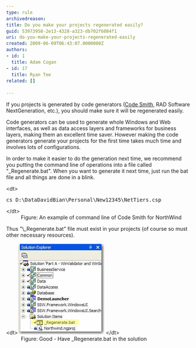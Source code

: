 ```yaml
---
type: rule
archivedreason: 
title: Do you make your projects regenerated easily?
guid: 53973958-2e13-4328-a323-db702f6084f1
uri: do-you-make-your-projects-regenerated-easily
created: 2009-06-09T06:43:07.0000000Z
authors:
- id: 1
  title: Adam Cogan
- id: 17
  title: Ryan Tee
related: []

---
```


If you projects is generated by code generators ([Code Smith](http://www.ssw.com.au/ssw/Standards/Developergeneral/netTools.aspx#NetTiers), RAD Software NextGeneration, etc.), you should make sure it will be regenerated easily.  
<!--endintro-->

Code generators can be used to generate whole Windows and Web interfaces, as well as data access layers and frameworks for business layers, making them an excellent time saver. However making the code generators generate your projects for the first time takes much time and involves lots of configurations.

In order to make it easier to do the generation next time, we recommend you putting the command line of operations into a file called "\_Regenerate.bat". When you want to generate it next time, just run the bat file and all things are done in a blink.
<dl class="code">    &lt;dt&gt;
    <pre>cs D:\DataDavidBian\Personal\New12345\NetTiers.csp</pre>
    &lt;/dt&gt;
    <dd>Figure: An example of command line of Code Smith for NorthWind</dd></dl>
Thus "\_Regenerate.bat" file must exist in your projects (of course so must other necessary resources).
<dl class="goodImage">    &lt;dt&gt;<img alt="" style="border-bottom:0px solid;border-left:0px solid;border-top:0px solid;border-right:0px solid;" border="0" src="RegenerateBat.jpg"> &lt;/dt&gt;
    <dd>Figure: Good - Have _Regenerate.bat in the solution</dd></dl>
